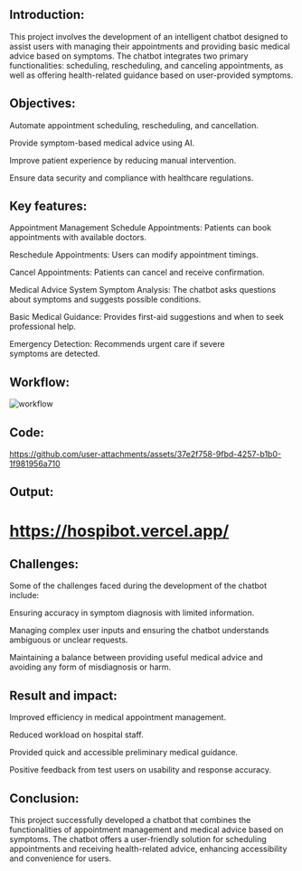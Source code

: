 ## **Introduction:**

This project involves the development of an intelligent chatbot designed to assist users with managing their appointments and providing basic medical advice based on symptoms. The chatbot integrates two primary functionalities: scheduling, rescheduling, and canceling appointments, as well as offering health-related guidance based on user-provided symptoms.

## **Objectives:**

Automate appointment scheduling, rescheduling, and cancellation.

Provide symptom-based medical advice using AI.

Improve patient experience by reducing manual intervention.

Ensure data security and compliance with healthcare regulations.

## **Key features:**

Appointment Management
Schedule Appointments: Patients can book appointments with available doctors.

Reschedule Appointments: Users can modify appointment timings.

Cancel Appointments: Patients can cancel and receive confirmation.

Medical Advice System
Symptom Analysis: The chatbot asks questions about symptoms and suggests possible conditions.

Basic Medical Guidance: Provides first-aid suggestions and when to seek professional help.

Emergency Detection: Recommends urgent care if severe symptoms are detected.

## **Workflow:**

![workflow](https://github.com/user-attachments/assets/41100d01-35b7-437f-a187-515f634ec8ca)


## **Code:**

https://github.com/user-attachments/assets/37e2f758-9fbd-4257-b1b0-1f981956a710

## **Output:**

# **https://hospibot.vercel.app/**


## **Challenges:**

Some of the challenges faced during the development of the chatbot include:

Ensuring accuracy in symptom diagnosis with limited information.

Managing complex user inputs and ensuring the chatbot understands ambiguous or unclear requests.

Maintaining a balance between providing useful medical advice and avoiding any form of misdiagnosis or harm.

## **Result and impact:**

Improved efficiency in medical appointment management.

Reduced workload on hospital staff.

Provided quick and accessible preliminary medical guidance.

Positive feedback from test users on usability and response accuracy.

## **Conclusion:**

This project successfully developed a chatbot that combines the functionalities of appointment management and medical advice based on symptoms. The chatbot offers a user-friendly solution for scheduling appointments and receiving health-related advice, enhancing accessibility and convenience for users.






